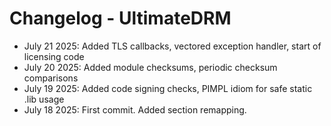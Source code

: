 # Changelog - UltimateDRM

- July 21 2025: Added TLS callbacks, vectored exception handler, start of licensing code  
- July 20 2025: Added module checksums, periodic checksum comparisons    
- July 19 2025: Added code signing checks, PIMPL idiom for safe static .lib usage  
- July 18 2025: First commit. Added section remapping.  